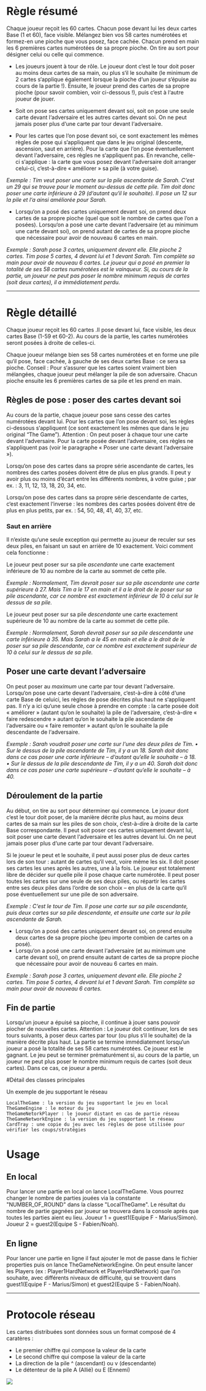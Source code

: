# Règle résumé

Chaque joueur reçoit les 60 cartes. Chacun pose devant lui les deux cartes Base (1 et 60), face visible. Mélangez bien vos 58 cartes numérotées et formez-en une pioche que vous posez, face cachée. Chacun prend en main les 6 premières cartes numérotées de sa propre pioche. On tire au sort pour désigner celui ou celle qui commence.

* Les joueurs jouent à tour de rôle. Le joueur dont c‘est le tour doit poser au moins deux cartes de sa main, ou plus s‘il le souhaite (le minimum de 2 cartes s‘applique également lorsque la pioche d‘un joueur s‘épuise au cours de la partie !). Ensuite, le joueur prend des cartes de sa propre pioche (pour savoir combien, voir ci-dessous !), puis c‘est à l‘autre joueur de jouer. 
* Soit on pose ses cartes uniquement devant soi, soit on pose une seule carte devant l‘adversaire et les autres cartes devant soi. On ne peut jamais poser plus d‘une carte par tour devant l‘adversaire. 

* Pour les cartes que l‘on pose devant soi, ce sont exactement les mêmes règles de pose qui s‘appliquent que dans le jeu original (descente, ascension, saut en arrière). Pour la carte que l‘on pose éventuellement devant l‘adversaire, ces règles ne s‘appliquent pas. En revanche, celle-ci s‘applique : la carte que vous posez devant l‘adversaire doit arranger celui-ci, c‘est-à-dire « améliorer » sa pile (à votre guise).

*Exemple : Tim veut poser une carte sur la pile ascendante de Sarah. C‘est un 29 qui se trouve pour le moment au-dessus de cette pile. Tim doit donc poser une carte inférieure à 29 (d‘autant qu‘il le souhaite). Il pose un 12 sur la pile et l‘a ainsi améliorée pour Sarah.*

* Lorsqu‘on a posé des cartes uniquement devant soi, on prend deux cartes de sa propre pioche (quel que soit le nombre de cartes que l‘on a posées). Lorsqu‘on a posé une carte devant l‘adversaire (et au minimum une carte devant soi), on prend autant de cartes de sa propre pioche que nécessaire pour avoir de nouveau 6 cartes en main.

*Exemple : Sarah pose 3 cartes, uniquement devant elle. Elle pioche 2 cartes. Tim pose 5 cartes, 4 devant lui et 1 devant Sarah. Tim complète sa main pour avoir de nouveau 6 cartes.
Le joueur qui a posé en premier la totalité de ses 58 cartes numérotées est le vainqueur. Si, au cours de la partie, un joueur ne peut pas poser le nombre minimum requis de cartes (soit deux cartes), il a immédiatement perdu.*

----------

# Règle détaillé

Chaque joueur reçoit les 60 cartes .Il pose devant lui, face visible, les deux cartes Base (1-59 et 60-2). Au cours de la partie, les cartes numérotées seront posées à droite de celles-ci. 

Chaque joueur mélange bien ses 58 cartes numérotées et en forme une pile qu‘il pose, face cachée, à gauche de ses deux cartes Base : ce sera sa pioche. Conseil : Pour s‘assurer que les cartes soient vraiment bien mélangées, chaque joueur peut mélanger la pile de son adversaire. Chacun pioche ensuite les 6 premières cartes de sa pile et les prend en main.

## Règles de pose : poser des cartes devant soi

Au cours de la partie, chaque joueur pose sans cesse des cartes numérotées devant lui. Pour les cartes que l‘on pose devant soi, les règles ci-dessous s‘appliquent (ce sont exactement les mêmes que dans le jeu original “The Game”). Attention : On peut poser à chaque tour une carte devant l‘adversaire. Pour la carte posée devant l‘adversaire, ces règles ne s‘appliquent pas (voir le paragraphe « Poser une carte devant l‘adversaire »).

Lorsqu‘on pose des cartes dans sa propre série ascendante de cartes, les nombres des cartes posées doivent être de plus en plus grands. Il peut y avoir plus ou moins d‘écart entre les différents nombres, à votre guise ; par ex. : 3, 11, 12, 13, 18, 20, 34, etc.

Lorsqu‘on pose des cartes dans sa propre série descendante de cartes, c‘est exactement l‘inverse : les nombres des cartes posées doivent être de plus en plus petits, par ex. : 54, 50, 48, 41, 40, 37, etc.

### Saut en arrière

Il n‘existe qu‘une seule exception qui permette au joueur de reculer sur ses deux piles, en faisant un saut en arrière de 10 exactement. Voici comment cela fonctionne : 

Le joueur peut poser sur sa pile _ascendante_ une carte exactement inférieure de 10 au nombre de la carte au sommet de cette pile. 

*Exemple : Normalement, Tim devrait poser sur sa pile ascendante une carte supérieure à 27. Mais Tim a le 17 en main et il a le droit de le poser sur sa pile ascendante, car ce nombre est exactement inférieur de 10 à celui sur le dessus de sa pile.*

Le joueur peut poser sur sa pile _descendante_ une carte exactement supérieure de 10 au nombre de la carte au sommet de cette pile. 

*Exemple : Normalement, Sarah devrait poser sur sa pile descendante une carte inférieure à 35. Mais Sarah a le 45 en main et elle a le droit de le poser sur sa pile descendante, car ce nombre est exactement supérieur de 10 à celui sur le dessus de sa pile.*

## Poser une carte devant l‘adversaire
 
On peut poser au _maximum_ une carte par tour devant l‘adversaire. Lorsqu‘on pose une carte devant l‘adversaire, c‘est-à-dire à côté d‘une carte Base de celuici, les règles de pose décrites plus haut ne s‘appliquent pas. Il n‘y a ici qu‘une seule chose à prendre en compte : la carte posée doit « améliorer » (autant qu‘on le souhaite) la pile de l‘adversaire, c‘est-à-dire « faire redescendre » autant qu‘on le souhaite la pile ascendante de l‘adversaire ou « faire remonter » autant qu‘on le souhaite la pile descendante de l‘adversaire. 

*Exemple : Sarah voudrait poser une carte sur l‘une des deux piles de Tim. 
• Sur le dessus de la pile ascendante de Tim, il y a un 18. Sarah doit donc dans ce cas poser une carte inférieure – d‘autant qu‘elle le souhaite – à 18. 
• Sur le dessus de la pile descendante de Tim, il y a un 40. Sarah doit donc dans ce cas poser une carte supérieure – d‘autant qu‘elle le souhaite – à 40.*

## Déroulement de la partie 

Au début, on tire au sort pour déterminer qui commence. Le joueur dont c‘est le tour doit poser, de la manière décrite plus haut, au moins deux cartes de sa main sur les piles de son choix, c’est-à-dire à droite de la carte Base correspondante. Il peut soit poser ces cartes uniquement devant lui, soit poser une carte devant l‘adversaire et les autres devant lui. On ne peut jamais poser plus d‘une carte par tour devant l‘adversaire. 

Si le joueur le peut et le souhaite, il peut aussi poser plus de deux cartes lors de son tour : autant de cartes qu‘il veut, voire même les six. Il doit poser ses cartes les unes après les autres, une à la fois. Le joueur est totalement libre de décider sur quelle pile il pose chaque carte numérotée. Il peut poser toutes les cartes sur une seule de ses deux piles, ou répartir les cartes entre ses deux piles dans l‘ordre de son choix – en plus de la carte qu‘il pose éventuellement sur une pile de son adversaire. 

*Exemple : C‘est le tour de Tim. Il pose une carte sur sa pile ascendante, puis deux cartes sur sa pile descendante, et ensuite une carte sur la pile ascendante de Sarah.*

* Lorsqu‘on a posé des cartes uniquement devant soi, on prend ensuite deux cartes de sa propre pioche (peu importe combien de cartes on a posé). 
* Lorsqu‘on a posé une carte devant l‘adversaire (et au minimum une carte devant soi), on prend ensuite autant de cartes de sa propre pioche que nécessaire pour avoir de nouveau 6 cartes en main. 

*Exemple : Sarah pose 3 cartes, uniquement devant elle. Elle pioche 2 cartes. Tim pose 5 cartes, 4 devant lui et 1 devant Sarah. Tim complète sa main pour avoir de nouveau 6 cartes.*

## Fin de partie

Lorsqu‘un joueur a épuisé sa pioche, il continue à jouer sans pouvoir piocher de nouvelles cartes. 
Attention : Le joueur doit continuer, lors de ses tours suivants, à poser deux cartes par tour (ou plus s‘il le souhaite) de la manière décrite plus haut. La partie se termine immédiatement lorsqu‘un joueur a posé la totalité de ses 58 cartes numérotées. Ce joueur est le gagnant. Le jeu peut se terminer prématurément si, au cours de la partie, un joueur ne peut plus poser le nombre minimum requis de cartes (soit deux cartes). Dans ce cas, ce joueur a perdu.


#Détail des classes principales

Un exemple de jeu supportant le réseau

    LocalTheGame : la version du jeu supportant le jeu en local
    TheGameEngine : le moteur du jeu
    TheGameNetorkPlayer : le joueur distant en cas de partie réseau
    TheGameNetworkEngine : la version du jeu supportant le réseau
    CardTray : une copie du jeu avec les règles de pose utilisée pour vérifier les coups/stratégies
    

# Usage
## En local

Pour lancer une partie en local on lance LocalTheGame. Vous pourrez changer le nombre de parties jouées via la constante "NUMBER_OF_ROUND" dans la classe "LocalTheGame".
Le résultat du nombre de partie gagnées par joueur se trouvera dans la console après que toutes les parties aient eu lieu.
Joueur 1 = guest1(Equipe F - Marius/Simon).
Joueur 2 = guest2(Equipe S - Fabien/Noah). 


## En ligne

Pour lancer une partie en ligne il faut ajouter le mot de passe dans le fichier properties puis on lance TheGameNetworkEngine.
On peut ensuite lancer les Players (ex : Player1HardNetwork et PlayerHardNetwork) que l'on souhaite, avec différents niveaux de difficulté, qui se trouvent dans guest1(Equipe F - Marius/Simon) et guest2(Equipe S - Fabien/Noah). 

----------

# Protocole réseau

Les cartes distribuées sont données sous un format composé de 4 caratères :
- Le premier chiffre qui compose la valeur de la carte
- Le second chiffre qui compose la valeur de la carte
- La direction de la pile ^ (ascendant) ou v (descendante)
- Le détenteur de la pile A (Allié) ou E (Ennemi)

![](https://github.com/BladeBuru/The-game-host/blob/master/The%20Game%20Protocol.png)
